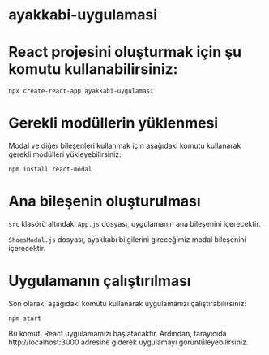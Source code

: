 # ayakkabi-uygulamasi

# React projesini oluşturmak için şu komutu kullanabilirsiniz:
 `npx create-react-app ayakkabi-uygulamasi`


# Gerekli modüllerin yüklenmesi
Modal ve diğer bileşenleri kullanmak için aşağıdaki komutu kullanarak gerekli modülleri yükleyebilirsiniz:
 
`npm install react-modal`



# Ana bileşenin oluşturulması

 `src` klasörü altındaki `App.js` dosyası, uygulamanın ana bileşenini içerecektir.

  `ShoesModal.js` dosyası, ayakkabı bilgilerini gireceğimiz modal bileşenini içerecektir.



# Uygulamanın çalıştırılması
 Son olarak, aşağıdaki komutu kullanarak uygulamanızı çalıştırabilirsiniz:

 `npm start`


Bu komut, React uygulamamızı başlatacaktır. Ardından, tarayıcıda http://localhost:3000 adresine giderek uygulamayı görüntüleyebilirsiniz.


